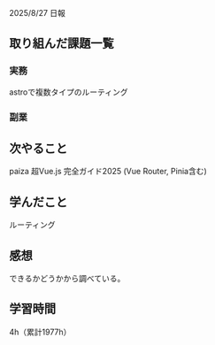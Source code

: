 
2025/8/27 日報
## 取り組んだ課題一覧


### 実務
astroで複数タイプのルーティング


### 副業



## 次やること
paiza
超Vue.js 完全ガイド2025 (Vue Router, Pinia含む)


## 学んだこと
ルーティング


## 感想
できるかどうかから調べている。


## 学習時間
4h（累計1977h）
